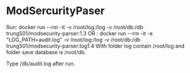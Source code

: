 # ModSercurityPaser

Run: docker run --rm -it -v /root/log:/log -v /root/db:/db trung501/modsecurity-parser:1.3
OR : docker run --rm -it -e "LOG_PATH=audit.log" -v /root/log:/log -v /root/db:/db trung501/modsecurity-parser:log1.4
With folder log contain /root/log and folder save database is /root/db.

Type /db/audit.log after run.
